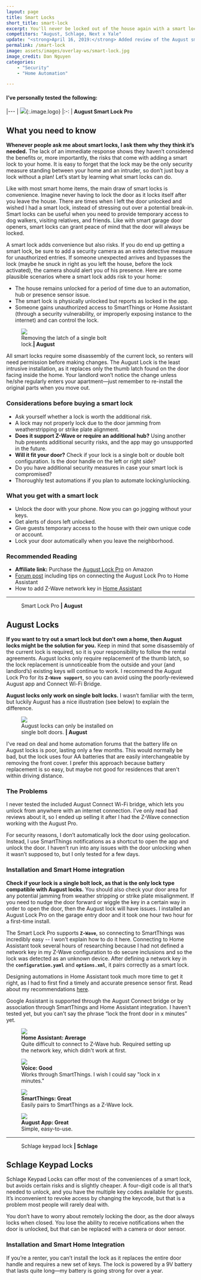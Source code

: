 ```yaml
---
layout: page
title: Smart Locks
short_title: smart-lock
excerpt: You'll never be locked out of the house again with a smart lock, unless you forget your phone. Then that's all on you.
competitors: "August, Schlage, Next x Yale"
update: "<strong>April 16, 2019:</strong> Added review of the August smart lock."
permalink: /smart-lock
image: assets/images/overlay-ws/smart-lock.jpg
image_credit: Dan Nguyen
categories: 
    - "Security"
    - "Home Automation"

---
```


<!--more-->

#### I’ve personally tested the following:

|---
| ![](assets\images\logo\august.png){:.image.logo} 
|:-:
| **August Smart Lock Pro** 

## What you need to know

**Whenever people ask me about smart locks, I ask them why they think it’s needed.** The lack of an immediate response shows they haven’t considered the benefits or, more importantly, the risks that come with adding a smart lock to your home. It is easy to forget that the lock may be the only security measure standing between your home and an intruder, so don’t just buy a lock without a plan! Let’s start by learning what smart locks can do.

Like with most smart home items, the main draw of smart locks is convenience. Imagine never having to lock the door as it locks itself after you leave the house. There are times when I left the door unlocked and wished I had a smart lock, instead of stressing out over a potential break-in. Smart locks can be useful when you need to provide temporary access to dog walkers, visiting relatives, and friends.  Like with smart garage door openers, smart locks can grant peace of mind that the door will always be locked. 

A smart lock adds convenience but also risks. If you do end up getting a smart lock, be sure to add a security camera as an extra detective measure for unauthorized entries. If someone unexpected arrives and bypasses the lock (maybe he snuck in right as you left the house, before the lock activated), the camera should alert you of his presence. Here are some plausible scenarios where a smart lock adds risk to your home:

- The house remains unlocked for a period of time due to an automation, hub or presence sensor issue.
- The smart lock is physically unlocked but reports as locked in the app. 
- Someone gains unauthorized access to SmartThings or Home Assistant (through a security vulnerability, or improperly exposing instance to the internet) and can control the lock.

<figure class="align-center" style="width: 50%;">
 <img src="assets\images\other\august-install.jpg" />
 <figcaption>
Removing the latch of a single bolt lock.<strong>| August</strong>
 </figcaption>
</figure>
<p></p>

All smart locks require some disassembly of the current lock, so renters will need permission before making changes. The August Lock is the least intrusive installation, as it replaces only the thumb latch found on the door facing inside the home. Your landlord won’t notice the change unless he/she regularly enters your apartment—just remember to re-install the original parts when you move out.

### Considerations before buying a smart lock

<ul class="alt">
  <li>Ask yourself whether a lock is worth the additional risk.</li>
  <li>A lock may not properly lock due to the door jamming from weatherstripping or strike plate alignment. </li>
  <li><strong>Does it support Z-Wave or require an additional hub?</strong> Using another hub presents additional security risks, and the app may go unsupported in the future. </li>
  <li><strong>Will it fit your door?</strong> Check if your lock is a single bolt or double bolt configuration. Is the door handle on the left or right side?</li>
  <li>Do you have additional security measures in case your smart lock is compromised?</li>
  <li>Thoroughly test automations if you plan to automate locking/unlocking.</li>
</ul>

### What you get with a smart lock

<ul class="alt">
  <li>Unlock the door with your phone. Now you can go jogging without your keys.</li>
  <li>Get alerts of doors left unlocked.</li>
  <li>Give guests temporary access to the house with their own unique code or account.</li>
  <li>Lock your door automatically when you leave the neighborhood.</li>
</ul>

### Recommended Reading

<ul class="alt">
  <li><strong>Affiliate link:</strong> Purchase the <a href="https://amzn.to/2WRHjjX">August Lock Pro</a> on Amazon</li>
  <li><a href="https://community.home-assistant.io/t/august-smart-lock-pro-zwave/28654/42">Forum post</a> including tips on connecting the August Lock Pro to Home Assistant</li>
  <li>How to add Z-Wave network key in <a href="https://www.home-assistant.io/docs/z-wave/adding/">Home Assistant</a></li>
</ul>

<!-- Product Review section -->
<hr class="major" />

<figure class="align-left">
       <img src="assets\images\product-photo\august.jpg" alt=""/>
       <figcaption>
         Smart Lock Pro <strong>|  August</strong>
       </figcaption>
</figure>

## August Locks

**If you want to try out a smart lock but don’t own a home, then August locks might be the solution for you.** Keep in mind that some disassembly of the current lock is required, so it is your responsibility to follow the rental agreements. August locks only require replacement of the thumb latch, so the lock replacement is unnoticeable from the outside and your (and landlord’s) existing keys will continue to work. I recommend the August Lock Pro for its **``Z-Wave support``**, so you can avoid using the poorly-reviewed August app and Connect Wi-Fi Bridge.

**August locks only work on single bolt locks.** I wasn’t familiar with the term, but luckily August has a nice illustration (see below) to explain the difference.

<figure class="align-center" style="width: 50%;">
 <img src="assets\images\other\august-compatibility.png" />
 <figcaption>
August locks can only be installed on single bolt doors. <strong>| August</strong>
 </figcaption>
</figure>

I've read on deal and home automation forums that the battery life on August locks is poor, lasting only a few months. This would normally be bad, but the lock uses four AA batteries that are easily interchangeable by removing the front cover. I prefer this approach because battery replacement is so easy, but maybe not good for residences that aren't within driving distance.

### The Problems

I never tested the included August Connect Wi-Fi bridge, which lets you unlock from anywhere with an internet connection.  I’ve only read bad reviews about it, so I ended up selling it after I had the Z-Wave connection working with the August Pro. 

For security reasons, I don’t automatically lock the door using geolocation. Instead, I use SmartThings notifications as a shortcut to open the app and unlock the door. I haven’t run into any issues with the door unlocking when it wasn’t supposed to, but I only tested for a few days. 

### Installation and Smart Home integration

**Check if your lock is a single bolt lock, as that is the only lock type compatible with August locks.** You should also check your door area for any potential jamming from weather stripping or strike plate misalignment. If you need to nudge the door forward or wiggle the key in a certain way in order to open the door, then the August lock will have issues. I installed an August Lock Pro on the garage entry door and it took one hour two hour for a first-time install. 

The Smart Lock Pro supports **``Z-Wave``**, so connecting to SmartThings was incredibly easy -- I won't explain how to do it here. Connecting to Home Assistant took several hours of researching because I had not defined a network key in my Z-Wave configuration to do secure inclusions and so the lock was detected as an unknown device. After defining a network key in the **``configuration.yaml``** and **``options.xml``**, it pairs correctly as a smart lock.

Designing automations in Home Assistant took much more time to get it right, as I had to first find a timely and accurate presence sensor first. Read about my recommendations [here](presence-sensor.html).

Google Assistant is supported through the August Connect bridge or by association through SmartThings and Home Assistant integration. I haven't tested yet, but you can't say the phrase “lock the front door in x minutes” yet.


<div class="row">
	<!-- Break -->
	<div class="6u 12u$(medium)">
	  <figure class="fourthtest">
        <img src="assets/images/integrations/august-lock-ha.png" />
        <figcaption>
          <strong>Home Assistant: Average</strong><br>Quite difficult to connect to Z-Wave hub. Required setting up the network key, which didn't work at first. 
        </figcaption>
      </figure>
	</div>
	<div class="6u 12u$(medium)">
      <figure class="fourthtest">
       <img src="assets/images/integrations/google-home.png" />
       <figcaption>
			<strong>Voice: Good</strong><br>Works through SmartThings. I wish I could say "lock in x minutes."
       </figcaption>
      </figure>
    </div>
</div>

<div class="row">
	<!-- Break -->
	<div class="6u 12u$(medium)">
      <figure class="fourthtest">
      <img src="assets/images/integrations/na.png"  />
      <figcaption>
        <strong>SmartThings: Great</strong><br> Easily pairs to SmartThings as a Z-Wave lock.
      </figcaption>
      </figure>
	</div>
	<div class="6u 12u$(medium)">
      <figure class="fourthtest">
       <img src="assets/images/integrations/august-app.png"  />
       <figcaption>
         <strong>August App: Great</strong><br>Simple, easy-to-use.
       </figcaption>
      </figure>
	</div>
</div>

<p></p>

<!-- Product Review section -->
<hr class="minor" />

<figure class="align-left">
       <img src="assets\images\product-photo\schlage-keypad.jpg" alt=""/>
       <figcaption>
         Schlage keypad lock <strong>|  Schlage</strong>
       </figcaption>
</figure>

## Schlage Keypad Locks

Schlage Keypad Locks can offer most of the conveniences of a smart lock, but avoids certain risks and is slightly cheaper. A four-digit code is all that’s needed to unlock, and you have the multiple key codes available for guests. It’s inconvenient to revoke access by changing the keycode, but that is a problem most people will rarely deal with.

You don’t have to worry about remotely locking the door, as the door always locks when closed. You lose the ability to receive notifications when the door is unlocked, but that can be replaced with a camera or door sensor.

### Installation and Smart Home Integration

If you’re a renter, you can’t install the lock as it replaces the entire door handle and requires a new set of keys.  The lock is powered by a 9V battery that lasts quite long—my battery is going strong for over a year.